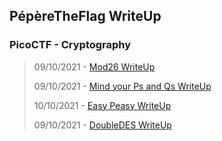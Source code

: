 ## PépèreTheFlag WriteUp

### PicoCTF - Cryptography

> 09/10/2021 - [Mod26 WriteUp](https://rlvx.github.io/docs/Mod26WriteUp.html)
> 
> 09/10/2021 - [Mind your Ps and Qs WriteUp](https://rlvx.github.io/docs/MindyourPsandQsWriteUp.html)
> 
> 10/10/2021 - [Easy Peasy WriteUp](https://rlvx.github.io/docs/EasyPeasyWU.html)
> 
> 09/10/2021 - [DoubleDES WriteUp](https://rlvx.github.io/docs/DoubleDESWriteUp.html)
